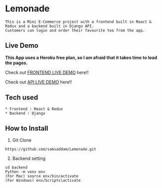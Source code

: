 # Lemonade

```
This is a Mini E-Commerce project with a frontend built in React & Redux and a backend built in Django API.
Customers can login and order their favourite tea from the app.
```

## Live Demo

**This App uses a Heroku free plan, so I am afraid that it takes time to load the pages.**

Check out [FRONTEND LIVE DEMO](https://frontend-yad.herokuapp.com/) here!!

Check out [API LIVE DEMO](https://backend-yad.herokuapp.com/) here!!

## Tech used

```
* Frontend : React & Redux
* Backend : Django
```

## How to Install

1. Git Clone

```
https://github.com/samsaddam/Lemonade.git

```

2. Backend setting

```
cd backend
Python -m venv env
(For Mac) source env/bin/activate
(For Windows) env/Scripts\activate
